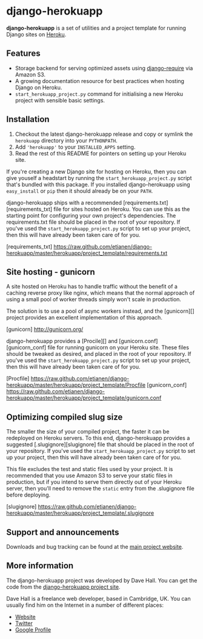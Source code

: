 django-herokuapp
==============

**django-herokuapp** is a set of utilities and a project template for running Django sites on [Heroku][].

[Heroku]: http://www.heroku.com/


Features
--------

*   Storage backend for serving optimized assets using [django-require][] via Amazon S3.
*   A growing documentation resource for best practices when hosting Django on Heroku.
*   `start_herokuapp_project.py` command for initialising a new Heroku project with sensible basic settings. 

[django-require]: https://github.com/etianen/django-herokuapp


Installation
------------

1.  Checkout the latest django-herokuapp release and copy or symlink the `herokuapp` directory into your `PYTHONPATH`.
2.  Add `'herokuapp'` to your `INSTALLED_APPS` setting.
3.  Read the rest of this README for pointers on setting up your Heroku site.  

If you're creating a new Django site for hosting on Heroku, then you can give youself a headstart by running
the `start_herokuapp_project.py` script that's bundled with this package. If you installed django-herokuapp using
`easy_install` or `pip` then it should already be on your `PATH`.

django-herokuapp ships with a recommended [requirements.txt][requirements_txt] file for sites hosted on Heroku. You can use this as
the starting point for configuring your own project's dependencies. The requirements.txt file should be placed in the
root of your repository. If you've used the `start_herokuapp_project.py` script to set up your project, then this
will have already been taken care of for you.

[requirements_txt] https://raw.github.com/etianen/django-herokuapp/master/herokuapp/project_template/requirements.txt


Site hosting - gunicorn
-----------------------

A site hosted on Heroku has to handle traffic without the benefit of a caching reverse proxy like nginx, which means
that the normal approach of using a small pool of worker threads simply won't scale in production.

The solution is to use a pool of async workers instead, and the [gunicorn][] project provides an excellent implementation
of this approach. 

[gunicorn] http://gunicorn.org/

django-herokuapp provides a [Procile][] and [gunicorn.conf][gunicorn_conf] file for running gunicorn on your Heroku site. These
files should be tweaked as desired, and placed in the root of your repository. If you've used the `start_herokuapp_project.py`
script to set up your project, then this will have already been taken care of for you.

[Procfile] https://raw.github.com/etianen/django-herokuapp/master/herokuapp/project_template/Procfile
[gunicorn_conf] https://raw.github.com/etianen/django-herokuapp/master/herokuapp/project_template/gunicorn.conf


Optimizing compiled slug size
-----------------------------

The smaller the size of your compiled project, the faster it can be redeployed on Heroku servers. To this end,
django-herokuapp provides a suggested [.slugignore][slugignore] file that should be placed in the root of your repository.
If you've used the `start_herokuapp_project.py` script to set up your project, then this will have already been
taken care of for you.

This file excludes the test and static files used by your project. It is recommended that you use Amazon S3
to serve your static files in production, but if you intend to serve them directly out of your Heroku server,
then you'll need to remove the `static` entry from the .slugignore file before deploying.

[slugignore] https://raw.github.com/etianen/django-herokuapp/master/herokuapp/project_template/.slugignore


Support and announcements
-------------------------

Downloads and bug tracking can be found at the [main project website][].

[main project website]: http://github.com/etianen/django-herokuapp
    "django-herokuapp on GitHub"

    
More information
----------------

The django-herokuapp project was developed by Dave Hall. You can get the code
from the [django-herokuapp project site][].

[django-herokuapp project site]: http://github.com/etianen/django-herokuapp
    "django-herokuapp on GitHub"
    
Dave Hall is a freelance web developer, based in Cambridge, UK. You can usually
find him on the Internet in a number of different places:

*   [Website](http://www.etianen.com/ "Dave Hall's homepage")
*   [Twitter](http://twitter.com/etianen "Dave Hall on Twitter")
*   [Google Profile](http://www.google.com/profiles/david.etianen "Dave Hall's Google profile")
